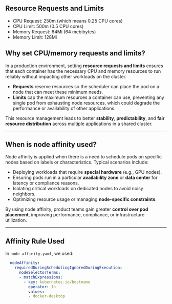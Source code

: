 ## Resource Requests and Limits

- CPU Request: 250m (which means 0.25 CPU cores)
- CPU Limit: 500m (0.5 CPU cores)
- Memory Request: 64Mi (64 mebibytes)
- Memory Limit: 128Mi

## Why set CPU/memory requests and limits?

In a production environment, setting **resource requests and limits** ensures that each container has the necessary CPU and memory resources to run reliably without impacting other workloads on the cluster. 

- **Requests** reserve resources so the scheduler can place the pod on a node that can meet these minimum needs.
- **Limits** cap the maximum resources a container can use, preventing any single pod from exhausting node resources, which could degrade the performance or availability of other applications.

This resource management leads to better **stability**, **predictability**, and **fair resource distribution** across multiple applications in a shared cluster.

---
## When is node affinity used?
Node affinity is applied when there is a need to schedule pods on specific nodes based on labels or characteristics. Typical scenarios include:

- Deploying workloads that require **special hardware** (e.g., GPU nodes).
- Ensuring pods run in a particular **availability zone** or **data center** for latency or compliance reasons.
- Isolating critical workloads on dedicated nodes to avoid noisy neighbors.
- Optimizing resource usage or managing **node-specific constraints**.

By using node affinity, product teams gain greater **control over pod placement**, improving performance, compliance, or infrastructure utilization.

---
## Affinity Rule Used
In `node-affinity.yaml`, we used:
```yaml
  nodeAffinity:
    requiredDuringSchedulingIgnoredDuringExecution:
      nodeSelectorTerms:
      - matchExpressions:
        - key: kubernetes.io/hostname
          operator: In
          values:
          - docker-desktop